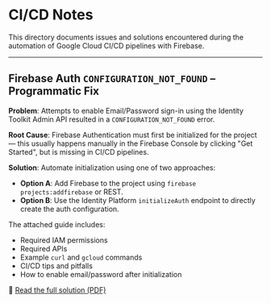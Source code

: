 # CI/CD Notes

This directory documents issues and solutions encountered during the automation of Google Cloud CI/CD pipelines with Firebase.

---

## Firebase Auth `CONFIGURATION_NOT_FOUND` – Programmatic Fix

**Problem**: Attempts to enable Email/Password sign-in using the Identity Toolkit Admin API resulted in a `CONFIGURATION_NOT_FOUND` error.

**Root Cause**: Firebase Authentication must first be initialized for the project — this usually happens manually in the Firebase Console by clicking "Get Started", but is missing in CI/CD pipelines.

**Solution**: Automate initialization using one of two approaches:

- **Option A**: Add Firebase to the project using `firebase projects:addfirebase` or REST.
- **Option B**: Use the Identity Platform `initializeAuth` endpoint to directly create the auth configuration.

The attached guide includes:
- Required IAM permissions
- Required APIs
- Example `curl` and `gcloud` commands
- CI/CD tips and pitfalls
- How to enable email/password after initialization

📖 [Read the full solution (PDF)](programmatic-solution-to-firebase-auth-configuration-not-found.pdf)

